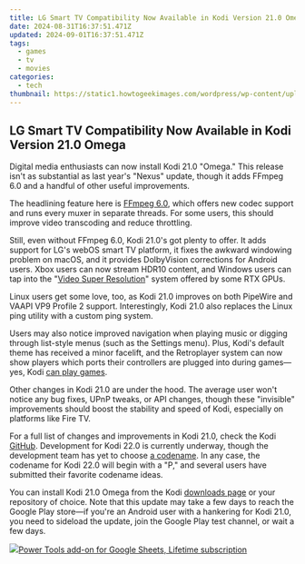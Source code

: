 ```yaml
---
title: LG Smart TV Compatibility Now Available in Kodi Version 21.0 Omega
date: 2024-08-31T16:37:51.471Z
updated: 2024-09-01T16:37:51.471Z
tags:
  - games
  - tv
  - movies
categories:
  - tech
thumbnail: https://static1.howtogeekimages.com/wordpress/wp-content/uploads/2024/01/kodi2.jpg
---
```


## LG Smart TV Compatibility Now Available in Kodi Version 21.0 Omega

Digital media enthusiasts can now install Kodi 21.0 "Omega." This release isn't as substantial as last year's "Nexus" update, though it adds FFmpeg 6.0 and a handful of other useful improvements.

 The headlining feature here is [FFmpeg 6.0](https://www.reddit.com/r/ffmpeg/comments/11e8sen/ffmpeg%5F60/), which offers new codec support and runs every muxer in separate threads. For some users, this should improve video transcoding and reduce throttling.

 Still, even without FFmpeg 6.0, Kodi 21.0's got plenty to offer. It adds support for LG's webOS smart TV platform, it fixes the awkward windowing problem on macOS, and it provides DolbyVision corrections for Android users. Xbox users can now stream HDR10 content, and Windows users can tap into the "[Video Super Resolution](https://extra-skills.techidaily.com/2024-approved-instagram-shout-out-for-podcast-fans/)" system offered by some RTX GPUs.

 Linux users get some love, too, as Kodi 21.0 improves on both PipeWire and VAAPI VP9 Profile 2 support. Interestingly, Kodi 21.0 also replaces the Linux ping utility with a custom ping system.

 Users may also notice improved navigation when playing music or digging through list-style menus (such as the Settings menu). Plus, Kodi's default theme has received a minor facelift, and the Retroplayer system can now show players which ports their controllers are plugged into during games—yes, Kodi [can play games](https://www.makeuseof.com/tag/how-to-play-games-on-kodi-using-retroplayer/).

 Other changes in Kodi 21.0 are under the hood. The average user won't notice any bug fixes, UPnP tweaks, or API changes, though these "invisible" improvements should boost the stability and speed of Kodi, especially on platforms like Fire TV.

 For a full list of changes and improvements in Kodi 21.0, check the Kodi [GitHub](https://github.com/xbmc/xbmc/compare/20.0-Nexus...21.0-Omega). Development for Kodi 22.0 is currently underway, though the development team has yet to choose [a codename](https://forum.kodi.tv/showthread.php?tid=375721&pid=3189669#pid3189669). In any case, the codename for Kodi 22.0 will begin with a "P," and several users have submitted their favorite codename ideas.

 You can install Kodi 21.0 Omega from the Kodi [downloads page](https://kodi.tv/download/) or your repository of choice. Note that this update may take a few days to reach the Google Play store—if you're an Android user with a hankering for Kodi 21.0, you need to sideload the update, join the Google Play test channel, or wait a few days.

<ins class="adsbygoogle"
     style="display:block"
     data-ad-format="autorelaxed"
     data-ad-client="ca-pub-7571918770474297"
     data-ad-slot="1223367746"></ins>



<ins class="adsbygoogle"
     style="display:block"
     data-ad-client="ca-pub-7571918770474297"
     data-ad-slot="8358498916"
     data-ad-format="auto"
     data-full-width-responsive="true"></ins>



<!-- affiliate ads begin -->
<a href="https://secure.2checkout.com/order/checkout.php?PRODS=4726807&QTY=1&AFFILIATE=108875&CART=1"><img src="https://secure.avangate.com/images/merchant/c14a8df1e1b4d5297e9cb30cb34d5a00/products/copy_copy_power-tools-48.png" border="0">Power Tools add-on for Google Sheets, Lifetime subscription</a>
<!-- affiliate ads end -->
